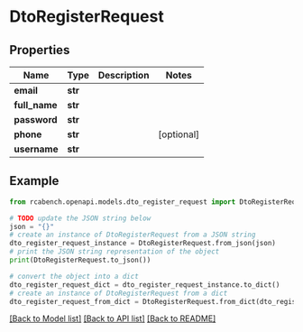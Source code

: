# DtoRegisterRequest


## Properties

Name | Type | Description | Notes
------------ | ------------- | ------------- | -------------
**email** | **str** |  | 
**full_name** | **str** |  | 
**password** | **str** |  | 
**phone** | **str** |  | [optional] 
**username** | **str** |  | 

## Example

```python
from rcabench.openapi.models.dto_register_request import DtoRegisterRequest

# TODO update the JSON string below
json = "{}"
# create an instance of DtoRegisterRequest from a JSON string
dto_register_request_instance = DtoRegisterRequest.from_json(json)
# print the JSON string representation of the object
print(DtoRegisterRequest.to_json())

# convert the object into a dict
dto_register_request_dict = dto_register_request_instance.to_dict()
# create an instance of DtoRegisterRequest from a dict
dto_register_request_from_dict = DtoRegisterRequest.from_dict(dto_register_request_dict)
```
[[Back to Model list]](../README.md#documentation-for-models) [[Back to API list]](../README.md#documentation-for-api-endpoints) [[Back to README]](../README.md)


